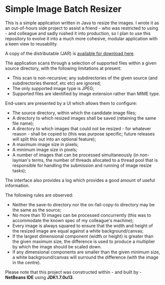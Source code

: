 Simple Image Batch Resizer
============

This is a simple application written in Java to resize the images.  I wrote it as an out-of-hours side project to assist a friend - who was restricted to using - and colleague and sadly rushed it into production, so I plan to use this repository to evolve it into a much more cohesive, modular application with a keen view to reusability.

A copy of the distributable (JAR) is [available for download here](dist/ImageResizer.jar?raw=true).

The application scans through a selection of supported files within a given source directory, with the following limitations at present:
 - This scan is non-recursive; any subdirectories of the given source (and subdirectories thereof, etc etc) are ignored;
 - The only supported image type is JPEG;
 - Supported files are identified by image extension rather than MIME type.

End-users are presented by a UI which allows them to configure:
 - The source directory, within which the candidate image files;
 - A directory to which resized images shall be saved (retaining the same file name);
 - A directory to which images that could not be resized - for whatever reason - shall be copied to (this was purpose specific; future releases will split this out into an optional feature);
 - A maximum image size in pixels;
 - A minimum image size in pixels;
 - A number of images that can be processed simultaneously (in non-layman's terms, the number of threads allocated to a thread pool that is responsible for handling the submission and running of image resize tasks);

The interface also provides a log which provides a good amount of useful information.

The following rules are observed:
 - Neither the save-to directory nor the on-fail-copy-to directory may be the same as the source;
 - No more than 10 images can be processed concurrently (this was to accommodate the known spec of my colleague's machine);
 - Every image is always squared to ensure that the width and height of the resized image are equal against a white background/canvas;
 - If the largest dimensional component (width or height) is greater than the given maximum size, the difference is used to produce a multiplier by which the image should be scaled down.
 - If any dimensional components are smaller than the given minimum size, a white background/canvas will surround the difference (with the image in the centre).

Please note that this project was constructed within - and built by - **NetBeans IDE** using **JDK1.7.0u13**.
